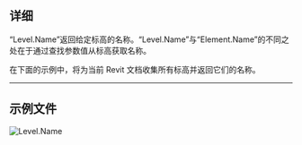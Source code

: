 ## 详细
“Level.Name”返回给定标高的名称。“Level.Name”与“Element.Name”的不同之处在于通过查找参数值从标高获取名称。

在下面的示例中，将为当前 Revit 文档收集所有标高并返回它们的名称。
___
## 示例文件

![Level.Name](./Revit.Elements.Level.Name_img.jpg)
